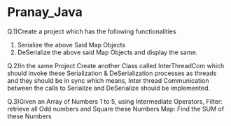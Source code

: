 # Pranay_Java
Q.1)Create a project which has the following functionalities
1) Serialize the above Said Map Objects
2) DeSerialize the above said Map Objects and display the same.

Q.2)In the same Project Create another Class called InterThreadCom which should invoke these
Serialization & DeSerialization processes as threads and they should be in sync which means,
Inter thread Communication between the calls to Serialize and DeSerialize should be
implemented.

Q.3)Given an Array of Numbers 1 to 5, using Intermediate Operators,
Filter: retrieve all Odd numbers and Square these Numbers
Map: Find the SUM of these Numbers
